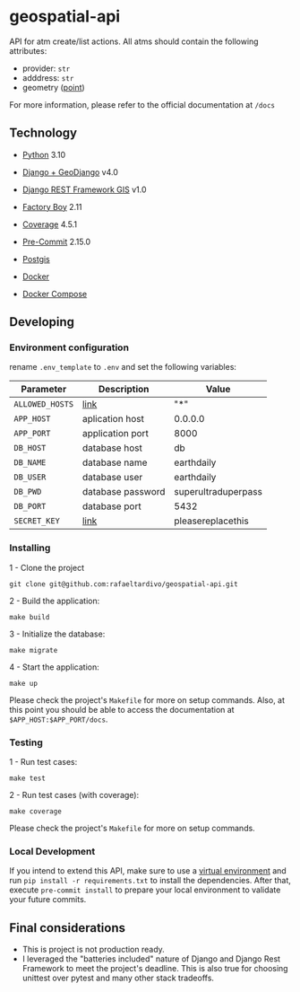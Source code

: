 # geospatial-api

API for atm create/list actions. All atms should contain the following attributes:

- provider: `str`
- adddress: `str`
- geometry ([point](https://docs.djangoproject.com/en/4.0/ref/contrib/gis/geos/#django.contrib.gis.geos.Point))

For more information, please refer to the official documentation at `/docs`

## Technology

- [Python](https://www.python.org/) 3.10
- [Django + GeoDjango](https://docs.djangoproject.com/en/4.0/ref/contrib/gis/) v4.0

- [Django REST Framework GIS](https://pypi.org/project/djangorestframework-gis/0.3/) v1.0
- [Factory Boy](https://factoryboy.readthedocs.io/en/stable/) 2.11
- [Coverage](https://coverage.readthedocs.io/en/) 4.5.1
- [Pre-Commit](https://pre-commit.com/) 2.15.0
- [Postgis](https://postgis.net/)
- [Docker](https://www.docker.com/)
- [Docker Compose](https://docs.docker.com/compose/)

## Developing

### Environment configuration

rename `.env_template` to `.env` and set the following variables:

| Parameter       | Description                                                                        | Value               |
| --------------- | ---------------------------------------------------------------------------------- | ------------------- |
| `ALLOWED_HOSTS` | [link](https://docs.djangoproject.com/en/4.0/ref/settings/#allowed-hosts)          | "\*"                |
| `APP_HOST`      | aplication host                                                                    | 0.0.0.0             |
| `APP_PORT`      | application port                                                                   | 8000                |
| `DB_HOST`       | database host                                                                      | db                  |
| `DB_NAME`       | database name                                                                      | earthdaily          |
| `DB_USER`       | database user                                                                      | earthdaily          |
| `DB_PWD`        | database password                                                                  | superultraduperpass |
| `DB_PORT`       | database port                                                                      | 5432                |
| `SECRET_KEY`    | [link](https://docs.djangoproject.com/en/4.0/ref/settings/#std:setting-SECRET_KEY) | pleasereplacethis   |

### Installing

1 - Clone the project

```
git clone git@github.com:rafaeltardivo/geospatial-api.git
```

2 - Build the application:

```
make build
```

3 - Initialize the database:

```
make migrate
```

4 - Start the application:

```
make up
```

Please check the project's `Makefile` for more on setup commands. Also, at this
point you should be able to access the documentation at `$APP_HOST:$APP_PORT/docs`.

### Testing

1 - Run test cases:

```
make test
```

2 - Run test cases (with coverage):

```
make coverage
```

Please check the project's `Makefile` for more on setup commands.

### Local Development

If you intend to extend this API, make sure to use a [virtual environment](https://docs.python.org/3/library/venv.html) and run `pip install -r requirements.txt`
to install the dependencies. After that, execute `pre-commit install` to prepare your local environment to validate your future commits.

## Final considerations

- This is project is not production ready.
- I leveraged the "batteries included" nature of Django and Django Rest Framework to meet the project's deadline. This is also true for choosing unittest over pytest and many other stack tradeoffs.
